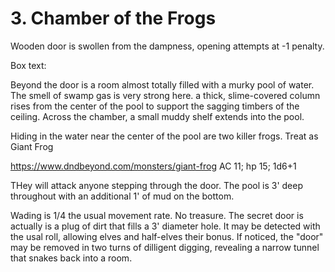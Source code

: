 # 3. Chamber of the Frogs

Wooden door is swollen from the dampness, opening attempts at -1 penalty.

Box text:

Beyond the door is a room almost totally filled with a murky pool of water.
The smell of swamp gas is very strong here.  a thick, slime-covered
column rises from the center of the pool to support the sagging timbers
of the ceiling. Across the chamber, a small muddy shelf extends into the
pool.


Hiding in the water near the center of the pool are two killer frogs.
Treat as Giant Frog

https://www.dndbeyond.com/monsters/giant-frog
AC 11; hp 15; 1d6+1

THey will attack anyone stepping through the door. The pool is 3'
deep throughout with an additional 1' of mud on the bottom.

Wading is 1/4 the usual movement rate.  No treasure.
The secret door is actually is a plug of dirt that fills a 3' diameter
hole.  It may be detected with the usal roll, allowing elves and half-elves
their bonus.
If noticed, the "door" may be removed in two turns of dilligent digging,
revealing a narrow tunnel that snakes back into a room.
